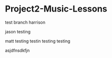 # Project2-Music-Lessons 

test branch harrison

jason testing

matt testing testin testing testing



asjdfnsdkfjn